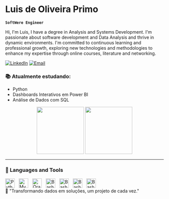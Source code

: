 #  Luis de Oliveira Primo

**`SoftWere Engineer`**

Hi, I'm Luis, I have a degree in Analysis and Systems Development. I'm passionate about software development and Data Analysis and thrive in dynamic environments. I'm committed to continuous learning and professional growth, exploring new technologies and methodologies to enhance my expertise through online courses, literature and networking.

[![LinkedIn](https://img.shields.io/badge/-LinkedIn-blue?style=flat&logo=linkedin&logoColor=white)](https://www.linkedin.com/in/luis-de-oliveira-primo-36575b2b1/)
[![Email](https://img.shields.io/badge/-Email-c14438?style=flat&logo=gmail&logoColor=white)](mailto:luis.oliveiraprimo288@gmail.com)

### 📚 Atualmente estudando:
- Python
- Dashboards Interativos em Power BI
- Análise de Dados com SQL

<div align="center">
  <img src="https://github-readme-stats.vercel.app/api?username=LuisdeOliveiraPrimo&show_icons=true&theme=dracula" height="150" />
  <img src="https://github-readme-stats.vercel.app/api/top-langs/?username=LuisdeOliveiraPrimo&layout=compact&theme=tokyonight" height="150" />
</div>


---

### 🧰 Languages and Tools

<img align="left" alt="Python" width="30px" style="padding-right:10px;" src="https://cdn.jsdelivr.net/gh/devicons/devicon@latest/icons/python/python-original.svg"/>
<img align="left" alt="MySQL" width="30px" style="padding-right:10px;" src="https://cdn.jsdelivr.net/gh/devicons/devicon@latest/icons/mysql/mysql-original-wordmark.svg" />
<img align="left" alt="Oracle" width="30px" style="padding-right:10px;" src="https://cdn.jsdelivr.net/gh/devicons/devicon@latest/icons/oracle/oracle-original.svg" />


<img align="left" alt="Bash" width="30px" style="padding-right:10px;" src="https://cdn.jsdelivr.net/gh/devicons/devicon@latest/icons/vscode/vscode-original.svg" />
<img align="left" alt="Bash" width="30px" style="padding-right:10px;" src="https://cdn.jsdelivr.net/gh/devicons/devicon@latest/icons/plotly/plotly-original.svg" />
<img align="left" alt="Bash" width="30px" style="padding-right:10px;" src="https://cdn.jsdelivr.net/gh/devicons/devicon@latest/icons/numpy/numpy-original.svg" />
<img align="left" alt="Bash" width="30px" style="padding-right:10px;" src="https://cdn.jsdelivr.net/gh/devicons/devicon@latest/icons/pycharm/pycharm-original.svg" />

<br />

🧩 "Transformando dados em soluções, um projeto de cada vez."
